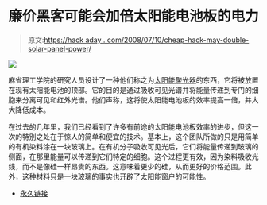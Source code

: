 # 廉价黑客可能会加倍太阳能电池板的电力

> 原文:[https://hack aday . com/2008/07/10/cheap-hack-may-double-solar-panel-power/](https://hackaday.com/2008/07/10/cheap-hack-may-double-solar-panel-power/)

![](../Images/25621c20f586b22f88a929f86764ba33.png)

麻省理工学院的研究人员设计了一种他们称之为[太阳能聚光器](http://blog.wired.com/wiredscience/2008/07/see-through-sol.html)的东西，它将被放置在现有太阳能电池的顶部。它的目的是通过吸收可见光谱并将能量传递到专门的细胞来分离可见和红外光谱。他们声称，这将使太阳能电池板的效率提高一倍，并大大降低成本。

在过去的几年里，我们已经看到了许多有前途的太阳能电池板效率的进步，但这一次的特别之处在于惊人的简单和便宜的技术。基本上，这个团队所做的只是用简单的有机染料涂在一块玻璃上。在有机分子吸收可见光后，它们将能量传递到玻璃的侧面，在那里能量可以传递到它们特定的细胞。这个过程更有效，因为染料吸收光线，而不是像硅一样昂贵的东西。这意味着更少的硅，从而更好的价格范围。此外，这种材料只是一块玻璃的事实也开辟了太阳能窗户的可能性。

*   [永久链接](http://blog.wired.com/wiredscience/2008/07/see-through-sol.html)